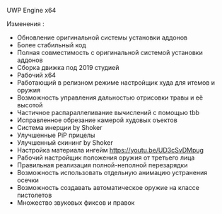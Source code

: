 UWP Engine x64

Изменения :
*  Обновление оригинальной системы установки аддонов
*  Более стабильный код
*  Полная совместимость с оригинальной системой установки аддонов
*  Сборка движка под 2019 студией
*  Рабочий x64
*  Работающий в релизном режиме настройщик худа для итемов и оружия
*  Возможность управления дальностью отрисовки травы и её высотой
*  Частичное распараллеливание вычислений с помощью tbb
*  Исправленное обрезание камерой худовых оъектов
*  Система инерции by Shoker
*  Улучшенные PiP прицелы
*  Улучшенный скининг by Shoker
*  Настройка материала ингейм https://youtu.be/UD3cSvDMpug
*  Рабочий настройщик положения оружия от третьего лица
* Правильная реализация полной-неполной перезарядки
* Возможность использовать отдельную анимацию устранения осечки
* Возможность создавать автоматическое оружие на классе пистолетов
* Множество звуковых фиксов и правок
